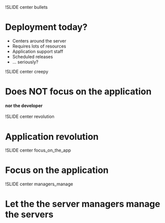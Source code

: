 !SLIDE center bullets
# Deployment today? #

 * Centers around the server
 * Requires lots of resources 
 * Application support staff
 * Scheduled releases
 * ... seriously?

!SLIDE center creepy
<script>
	black_slide(".creepy");
</script>
# Does NOT focus on the application #

<h4>nor the developer</h4>

!SLIDE center revolution
# Application revolution #

!SLIDE center focus_on_the_app

# Focus on the application #

!SLIDE center managers_manage

<script> 
	$(".managers_manage").bind("showoff:show", function (event) {
		var h1 = $(event.target).find("h1");
		h1.css({
			background: #000,
			padding: 20px,
			margin: 20px,
			color: red;
		});
	});
  
</script>
# Let the the server managers manage the servers #

